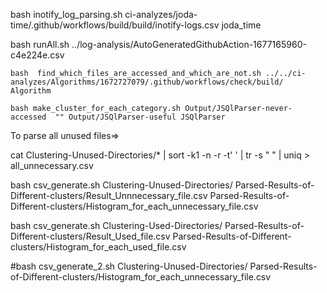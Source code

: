 bash inotify_log_parsing.sh ci-analyzes/joda-time/.github/workflows/build/build/inotify-logs.csv joda_time

bash runAll.sh ../log-analysis/AutoGeneratedGithubAction-1677165960-c4e224e.csv

```bash  find_which_files_are_accessed_and_which_are_not.sh ../../ci-analyzes/Algorithms/1672727079/.github/workflows/check/build/ Algorithm```

```bash make_cluster_for_each_category.sh Output/JSQlParser-never-accessed  "" Output/JSQlParser-useful JSQlParser```

To parse all unused files=>

cat Clustering-Unused-Directories/* | sort -k1 -n -r -t' ' | tr -s " " | uniq  > all_unnecessary.csv

bash csv_generate.sh Clustering-Unused-Directories/ Parsed-Results-of-Different-clusters/Result_Unnnecessary_file.csv Parsed-Results-of-Different-clusters/Histogram_for_each_unnecessary_file.csv

bash csv_generate.sh Clustering-Used-Directories/ Parsed-Results-of-Different-clusters/Result_Used_file.csv Parsed-Results-of-Different-clusters/Histogram_for_each_used_file.csv

#bash csv_generate_2.sh Clustering-Unused-Directories/ Parsed-Results-of-Different-clusters/Histogram_for_each_unnecessary_file.csv


